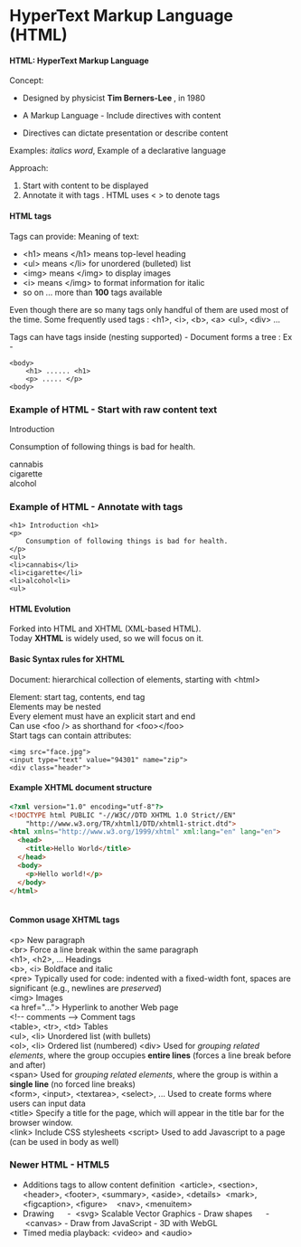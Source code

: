 #  HyperText Markup Language (HTML)

#### HTML: HyperText Markup Language

Concept: 

* Designed by physicist <b>Tim Berners-Lee </b>, in 1980

* A Markup Language - Include directives with content

* Directives can dictate presentation or describe content

Examples: <i>italics word</i>, <title>Title words</title> Example of a declarative language

Approach:

1. Start with content to be displayed
2. Annotate it with tags . HTML uses < > to denote tags

#### HTML tags

Tags can provide: Meaning of text:
<ul>
<li>  &lt;h1&gt means &lt;/h1&gt means top-level heading </li>
<li>  &lt;ul&gt means &lt;/li&gt for unordered (bulleted) list </li>
<li>  &lt;img&gt means &lt;/img&gt to display images </li>
<li>  &lt;i&gt means &lt;/img&gt to format information for italic </li>
<li> so on ... more than <b>100</b> tags available </li>
</ul>

Even though there are so many tags only handful of them are used most of the time.
Some frequently used tags : &lt;h1&gt;,  &lt;i&gt;, &lt;b&gt;, &lt;a&gt; &lt;ul&gt;, &lt;div&gt; ...

Tags can have tags inside (nesting supported) - Document forms a tree :
Ex -

```
<body>
    <h1> ...... <h1>
    <p> ..... </p>
<body>

```

### Example of HTML - Start with raw content text

Introduction

Consumption of following things is bad for health.

cannabis  
cigarette  
alcohol  


### Example of HTML - Annotate with tags


```
<h1> Introduction <h1>
<p>
    Consumption of following things is bad for health.
</p>
<ul>
<li>cannabis</li>
<li>cigarette</li>
<li>alcohol<li>
<ul>
```

####  HTML Evolution  
Forked into HTML and XHTML (XML-based HTML).  
Today <b>XHTML</b> is widely used, so we will focus on it.

####  Basic Syntax rules for XHTML
Document: hierarchical collection of elements, starting with &lt;html&gt;  
  
Element: start tag, contents, end tag  
Elements may be nested  
Every element must have an explicit start and end  
Can use &lt;foo /&gt; as shorthand for &lt;foo&gt;&lt;/foo&gt;  
Start tags can contain attributes:  

```
<img src="face.jpg">
<input type="text" value="94301" name="zip">
<div class="header">
```

####  Example XHTML document structure
````html
<?xml version="1.0" encoding="utf-8"?>
<!DOCTYPE html PUBLIC "-//W3C//DTD XHTML 1.0 Strict//EN"
    "http://www.w3.org/TR/xhtml1/DTD/xhtml1-strict.dtd">
<html xmlns="http://www.w3.org/1999/xhtml" xml:lang="en" lang="en">
  <head>
    <title>Hello World</title>
  </head>
  <body>
    <p>Hello world!</p>
  </body>
</html>
 
````

####  Common usage XHTML tags

&lt;p&gt; New paragraph  
&lt;br&gt; Force a line break within the same paragraph  
&lt;h1&gt;, &lt;h2&gt;, ... Headings  
&lt;b&gt;, &lt;i&gt; Boldface and italic  
&lt;pre&gt; Typically used for code: indented with a fixed-width font, spaces are significant (e.g., newlines are *preserved*)   
&lt;img&gt; Images  
&lt;a href="..."&gt; Hyperlink to another Web page  
&lt;!-- comments --&gt; Comment tags  
&lt;table&gt;, &lt;tr&gt;, &lt;td&gt;   Tables   
&lt;ul&gt;, &lt;li&gt;   Unordered list (with bullets)   
&lt;ol&gt;, &lt;li&gt;   Ordered list (numbered) 
&lt;div&gt; Used for *grouping related elements*, where the group occupies <b>entire lines</b> (forces a line break before and after)    
&lt;span&gt;  Used for *grouping related elements*, where the group is within a <b>single line</b> (no forced line breaks)   
&lt;form&gt;, &lt;input&gt;, &lt;textarea&gt;, &lt;select&gt;, ...  Used to create forms where users can input data   
&lt;title&gt;  Specify a title for the page, which will appear in the title bar for the browser window.  
&lt;link&gt;   Include CSS stylesheets &lt;script&gt; Used to add Javascript to a page (can be used in body as well)  


### Newer HTML - HTML5

* Additions tags to allow content definition 
   &lt;article&gt;, &lt;section&gt;, &lt;header&gt;, &lt;footer&gt;, &lt;summary&gt;, &lt;aside&gt;, &lt;details&gt; 
  &lt;mark&gt;, &lt;figcaption&gt;, &lt;figure&gt;  
  &lt;nav&gt;, &lt;menuitem&gt; 
*  Drawing  
&nbsp;&nbsp; -  &lt;svg&gt;  Scalable Vector Graphics - Draw shapes  
&nbsp;&nbsp; -  &lt;canvas&gt; - Draw from JavaScript - 3D with WebGL  
* Timed media playback: &lt;video&gt; and &lt;audio&gt; 
